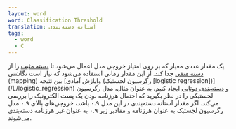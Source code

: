 ```yaml
---
layout: word
word: Classification Threshold
translation: آستانه دسته‌بندی
tags:
  - word
  - C
---
```

یک مقدار عددی معیار که بر روی امتیاز خروجی مدل اعمال می‌شود تا [دسته مثبت](/P/positive_class) را از [دسته منفی](/N/negative_class) جدا کند. از این مقدار زمانی استفاده می‌شود که نیاز است نگاشتی (mapping) بین نتیجه [وایازش آمادی (رگرسیون لجستیک \[logistic regression])](/L/logistic_regression) و [دسته‌بندی دوتایی](/B/binary_classification) ایجاد کنیم. به عنوان مثال، مدل رگرسیون لجستیکی را در نظر بگیرید که احتمال هرزنامه بودن یک پست الکترونیک را بررسی می‌کند. اگر مقدار آستانه دسته‌بندی در این مدل ۰.۹ باشد، خروجی‌های بالای ۰.۹ مدل رگرسیون لجستیک به عنوان هرزنامه و مقادیر زیر ۰.۹ به عنوان غیر هرزنامه دسته‌بندی می‌شوند.
